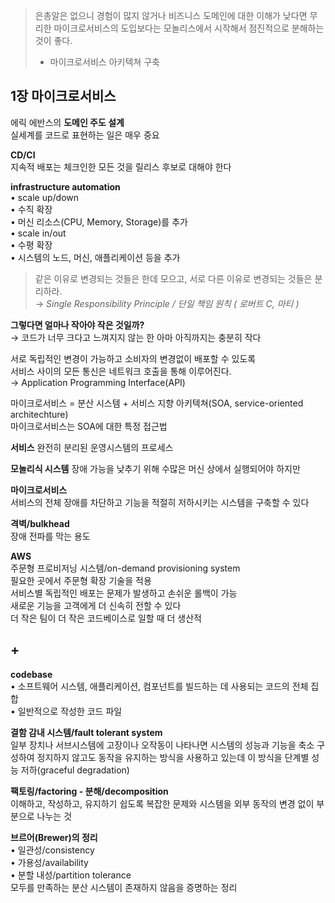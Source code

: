 > 은총알은 없으니 경험이 많지 않거나 비즈니스 도메인에 대한 이해가 낮다면 무리한 마이크로서비스의 도입보다는 모놀리스에서 시작해서 점진적으로 분해하는 것이 좋다.  
> - 마이크로서비스 아키텍쳐 구축  
  
       
  
  
## 1장 마이크로서비스  
에릭 에반스의 **도메인 주도 설계**  
실세계를 코드로 표현하는 일은 매우 중요   
  
  
**CD/CI**  
지속적 배포는 체크인한 모든 것을 릴리스 후보로 대해야 한다   
  
  
**infrastructure automation**  
• scale up/down  
• 수직 확장  
• 머신 리소스(CPU, Memory, Storage)를 추가  
• scale in/out  
• 수평 확장  
• 시스템의 노드, 머신, 애플리케이션 등을 추가   
  
     
  
  
> 같은 이유로 변경되는 것들은 한데 모으고, 서로 다른 이유로 변경되는 것들은 분리하라.  
> → *Single Responsibility Principle / 단일 책임 원칙 ( 로버트 C, 마티 )*     
  
     
  
  
**그렇다면 얼마나 작아야 작은 것일까?**  
→ 코드가 너무 크다고 느껴지지 않는 한 아마 아직까지는 충분히 작다  
  
    
서로 독립적인 변경이 가능하고 소비자의 변경없이 배포할 수 있도록  
서비스 사이의 모든 통신은 네트워크 호출을 통해 이루어진다.  
→ Application Programming Interface(API)  
  
    
마이크로서비스 = 분산 시스템 + 서비스 지향 아키텍쳐(SOA, service-oriented architechture)  
마이크로서비스는 SOA에 대한 특정 접근법   

  
**서비스**
완전히 분리된 운영시스템의 프로세스   
  
  
**모놀리식 시스템**
장애 가능을 낮추기 위해 수많은 머신 상에서 실행되어야 하지만     
  
  
**마이크로서비스**  
서비스의 전체 장애를 차단하고 기능을 적절히 저하시키는 시스템을 구축할 수 있다       
  
  
**격벽/bulkhead**  
장애 전파를 막는 용도      
  
  
**AWS**  
주문형 프로비저닝 시스템/on-demand provisioning system  
필요한 곳에서 주문형 확장 기술을 적용  
서비스별 독립적인 배포는 문제가 발생하고 손쉬운 롤백이 가능  
새로운 기능을 고객에게 더 신속히 전할 수 있다  
더 작은 팀이 더 작은 코드베이스로 일할 때 더 생산적   

  
  
## +

**codebase**  
• 소프트웨어 시스템, 애플리케이션, 컴포넌트를 빌드하는 데 사용되는 코드의 전체 집합  
• 일반적으로 작성한 코드 파일     
  
     
  
  
**결함 감내 시스템/fault tolerant system**  
일부 장치나 서브시스템에 고장이나 오작동이 나타나면 시스템의 성능과 기능을 축소 구성하여 정지하지 않고도 동작을 유지하는 방식을 사용하고 있는데 이 방식을 단계별 성능 저하(graceful degradation)   
  
     
  
  
**팩토링/factoring - 분해/decomposition**   
이해하고, 작성하고, 유지하기 쉽도록 복잡한 문제와 시스템을 외부 동작의 변경 없이 부분으로 나누는 것     
  
     
  
  
**브르어(Brewer)의 정리**  
• 일관성/consistency  
• 가용성/availability  
• 분할 내성/partition tolerance  
모두를 만족하는 분산 시스템이 존재하지 않음을 증명하는 정리  
   
  
  
